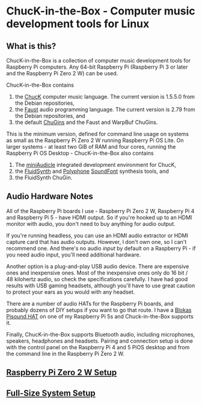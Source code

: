 # ChucK-in-the-Box - Computer music development tools for Linux

## What is this?

ChucK-in-the-Box is a collection of computer music development tools
for Raspberry Pi computers. Any 64-bit Raspberry Pi (Raspberry Pi 3 or
later and the Raspberry Pi Zero 2 W) can be used.

ChucK-in-the-Box contains

1. the [ChucK](https://chuck.stanford.edu/)
computer music language. The current version is 1.5.5.0 from the Debian
repositories,
2. the [Faust](https://faust.grame.fr/)
audio programming language. The current version is 2.79 from the Debian
repositories, and
3. the default [ChuGins](https://github.com/ccrma/chugins)
and the Faust and WarpBuf ChuGins.

This is the minimum version, defined for command line usage on systems
as small as the Raspberry Pi Zero 2 W running Raspberry Pi OS Lite.
On larger systems - at least two GiB of RAM and four cores, running the
Raspberry Pi OS Desktop - ChucK-in-the-Box also contains

1. The [miniAudicle](https://audicle.cs.princeton.edu/mini/)
integrated development environment for ChucK,
2. the [FluidSynth](https://www.fluidsynth.org/) and
[Polyphone](https://www.polyphone.io/en)
[SoundFont](https://en.wikipedia.org/wiki/SoundFont) synthesis tools, and
3. the FluidSynth ChuGin.

## Audio Hardware Notes
 
All of the Raspberry Pi boards I use - Raspberry Pi Zero 2 W,
Raspberry Pi 4 and Raspberry Pi 5 - have HDMI output. So if you're
hooked up to an HDMI monitor with audio, you don't need to buy
anything for audio output.

If you're running headless, you can use an HDMI audio extractor
or HDMI capture card that has audio outputs. However, I don't
own one, so I can't recommend one. And there's no audio _input_
by default on a Raspberry Pi - if you need audio input, you'll
need additional hardware.

Another option is a plug-and-play USB audio device. There are
expensive ones and inexpensive ones. Most of the inexpensive ones
only do 16 bit / 48 kilohertz audio, so check the specifications
carefully. I have had good results with USB gaming headsets,
although you'll have to use great caution to protect your ears
as you would with any headset.

There are a number of audio HATs for the Raspberry Pi boards, and
probably dozens of DIY setups if you want to go that route. I have a
[Blokas Pisound HAT](https://blokas.io/pisound/) on one of my
Raspberry Pi 5s and Chuck-in-the-Box supports it.

Finally, ChucK-in-the-Box supports Bluetooth audio, including
microphones, speakers, headphones and headsets. Pairing and
connection setup is done with the control panel on the Raspberry
Pi 4 and 5 PiOS desktop and from the command line in the Raspberry
Pi Zero 2 W.
 
## [Raspberry Pi Zero 2 W Setup](docs/Raspberry-Pi-Zero-2-W-Setup.md)

## [Full-Size System Setup](docs/Full-Size-System-Setup.md)
